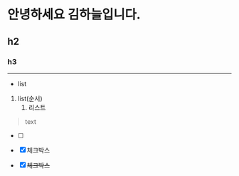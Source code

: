 # 안녕하세요 김하늘입니다.
## h2
### h3

--- 

- list 
1. list(순서)
    1. 리스트

> text

- [ ]

- [x] 체크박스

- [x] ~~체크박스~~

